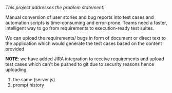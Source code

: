 *This project addresses the problem statement:*

Manual conversion of user stories and bug reports into test cases and automation scripts is time-consuming and error-prone.
Teams need a faster, intelligent way to go from requirements to execution-ready test suites.

We can upload the requirements/ bugs in form of document or direct text to the application
which would generate the test cases based on the content provided

**NOTE**: we have added JIRA integration to receive requirements and upload test cases which can't be pushed to git due to security reasons hence uploading 

1. the same (server.js)
2. prompt history
